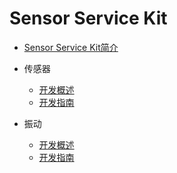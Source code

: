 # Sensor Service Kit

- [Sensor Service Kit简介](../device/sensorservice-kit-intro.md)
- 传感器
  - [开发概述](../device/sensor-overview-as.md)
  - [开发指南](../device/sensor-guidelines-as.md)
- 振动

  - [开发概述](../device/vibrator-overview.md)
  - [开发指南](../device/vibrator-guidelines-as.md)

